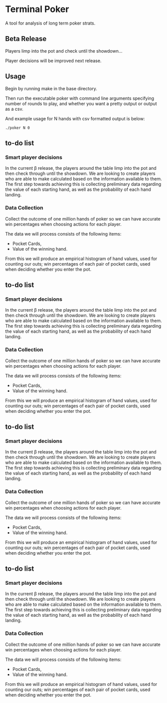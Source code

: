 
Terminal Poker
==============

A tool for analysis of long term poker strats.

## Beta Release

Players limp into the pot and check until the showdown...

Player decisions will be improved next release.

## Usage

Begin by running make in the base directory.

Then run the executable poker with command line arguments specifying number of rounds to play, and whether you want a pretty output or output as a csv.

And example usage for N hands with csv formatted output is below:

    ./poker N 0

## to-do list

### Smart player decisions

In the current &beta; release, the players around the table limp into the pot and then check through until the showdown. We are looking
to create players who are able to make calculated based on the information available to them. The first step towards achieving this is 
collecting preliminary data regarding the value of each starting hand, as well as the probability of each hand landing.

### Data Collection

Collect the outcome of one million hands of poker so we can have accurate win percentages when choosing actions for each player.

The data we will process consists of the following items:

+ Pocket Cards,
+ Value of the winning hand.

From this we will produce an empirical histogram of hand values, used for counting our outs; win percentages of each pair of pocket cards, used when deciding whether you enter the pot.


## to-do list

### Smart player decisions

In the current &beta; release, the players around the table limp into the pot and then check through until the showdown. We are looking
to create players who are able to make calculated based on the information available to them. The first step towards achieving this is 
collecting preliminary data regarding the value of each starting hand, as well as the probability of each hand landing.

### Data Collection

Collect the outcome of one million hands of poker so we can have accurate win percentages when choosing actions for each player.

The data we will process consists of the following items:

+ Pocket Cards,
+ Value of the winning hand.

From this we will produce an empirical histogram of hand values, used for counting our outs; win percentages of each pair of pocket cards, used when deciding whether you enter the pot.


## to-do list

### Smart player decisions

In the current &beta; release, the players around the table limp into the pot and then check through until the showdown. We are looking
to create players who are able to make calculated based on the information available to them. The first step towards achieving this is 
collecting preliminary data regarding the value of each starting hand, as well as the probability of each hand landing.

### Data Collection

Collect the outcome of one million hands of poker so we can have accurate win percentages when choosing actions for each player.

The data we will process consists of the following items:

+ Pocket Cards,
+ Value of the winning hand.

From this we will produce an empirical histogram of hand values, used for counting our outs; win percentages of each pair of pocket cards, used when deciding whether you enter the pot.


## to-do list

### Smart player decisions

In the current &beta; release, the players around the table limp into the pot and then check through until the showdown. We are looking
to create players who are able to make calculated based on the information available to them. The first step towards achieving this is 
collecting preliminary data regarding the value of each starting hand, as well as the probability of each hand landing.

### Data Collection

Collect the outcome of one million hands of poker so we can have accurate win percentages when choosing actions for each player.

The data we will process consists of the following items:

+ Pocket Cards,
+ Value of the winning hand.

From this we will produce an empirical histogram of hand values, used for counting our outs; win percentages of each pair of pocket cards, used when deciding whether you enter the pot.

